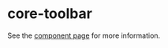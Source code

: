 core-toolbar
============

See the [component page](http://polymer-project.org/docs/elements/core-elements.html#core-toolbar) for more information.
